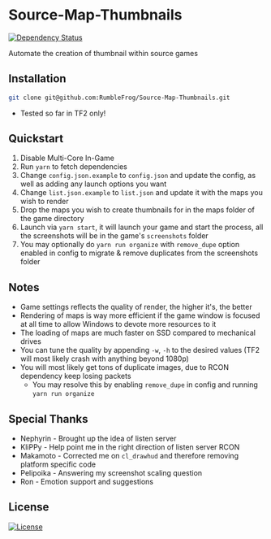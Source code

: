Source-Map-Thumbnails
===

[![Dependency Status][david-image]][david-url]

[david-image]: http://img.shields.io/david/RumbleFrog/Source-Map-Thumbnails.svg?style=flat-square
[david-url]: https://david-dm.org/RumbleFrog/Source-Map-Thumbnails


Automate the creation of thumbnail within source games

Installation
---

```sh
git clone git@github.com:RumbleFrog/Source-Map-Thumbnails.git
```

- Tested so far in TF2 only!

Quickstart
---

1. Disable Multi-Core In-Game
2. Run `yarn` to fetch dependencies
3. Change `config.json.example` to `config.json` and update the config, as well as adding any launch options you want
4. Change `list.json.example` to `list.json` and update it with the maps you wish to render
5. Drop the maps you wish to create thumbnails for in the maps folder of the game directory
6. Launch via `yarn start`, it will launch your game and start the process, all the screenshots will be in the game&#39;s `screenshots` folder
7. You may optionally do `yarn run organize` with `remove_dupe` option enabled in config to migrate &amp; remove duplicates from the screenshots folder

Notes
---

- Game settings reflects the quality of render, the higher it&#39;s, the better
- Rendering of maps is way more efficient if the game window is focused at all time to allow Windows to devote more resources to it
- The loading of maps are much faster on SSD compared to mechanical drives
- You can tune the quality by appending `-w`, `-h` to the desired values (TF2 will most likely crash with anything beyond 1080p)
- You will most likely get tons of duplicate images, due to RCON dependency keep losing packets
  - You may resolve this by enabling `remove_dupe` in config and running `yarn run organize`

Special Thanks
---

- Nephyrin - Brought up the idea of listen server
- KliPPy - Help point me in the right direction of listen server RCON
- Makamoto - Corrected me on `cl_drawhud` and therefore removing platform specific code
- Pelipoika - Answering my screenshot scaling question
- Ron - Emotion support and suggestions

License
---

[![License][license-image]][license-url]

[license-image]: https://img.shields.io/github/license/RumbleFrog/Source-Map-Thumbnails.svg?style=flat-square
[license-url]: LICENSE
